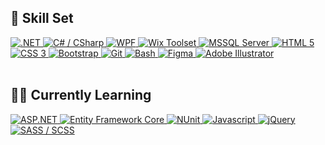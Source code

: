 ## 🎿 Skill Set
<a href="#">
  <!-- .NET Stack -->
  <img alt=".NET" src="https://img.shields.io/badge/.NET-512BD4?style=for-the-badge&logo=dotnet&logoColor=white"/>
  <img alt="C# / CSharp" src="https://img.shields.io/badge/C%23-239120?style=for-the-badge&logo=c-sharp&logoColor=white"/>
  <img alt="WPF" src="https://img.shields.io/badge/WPF-0D82F7?style=for-the-badge&logo=xaml&logoColor=white"/>
  <img alt="Wix Toolset" src="https://img.shields.io/badge/Wix%20Toolset-EE8D1D?style=for-the-badge&logo=wix&logoColor=white"/>
  <img alt="MSSQL Server" src="https://img.shields.io/badge/Microsoft%20SQL%20Server-CC2927?style=for-the-badge&logo=microsoft%20sql%20server&logoColor=white"/>
  
  <!-- Web Dev Specific -->
  <img alt="HTML 5" src="https://img.shields.io/badge/HTML5-E34F26?style=for-the-badge&logo=html5&logoColor=white"/>
  <img alt="CSS 3" src="https://img.shields.io/badge/CSS3-1572B6?style=for-the-badge&logo=css3&logoColor=white"/>
  <img alt="Bootstrap" src="https://img.shields.io/badge/Bootstrap-563D7C?style=for-the-badge&logo=bootstrap&logoColor=white"/>
  
  <!-- Version Control and CLI -->
  <img alt="Git" src="https://img.shields.io/badge/Git-F05032?style=for-the-badge&logo=git&logoColor=white"/>
  <img alt="Bash" src="https://img.shields.io/badge/GNU%20Bash-4EAA25?style=for-the-badge&logo=GNU%20Bash&logoColor=white"/>
  
  <!-- Design Tools -->
  <img alt="Figma" src="https://img.shields.io/badge/Figma-F24E1E?style=for-the-badge&logo=figma&logoColor=white"/>
  <img alt="Adobe Illustrator" src="https://img.shields.io/badge/Adobe%20Illustrator-FF9A00?style=for-the-badge&logo=adobe%20illustrator&logoColor=white"/>
</a>

<br/>
<br/>

## 👨‍💻 Currently Learning
<a href="#">
  <img alt='ASP.NET' src="https://img.shields.io/badge/ASPNET-ASPNET?style=for-the-badge&logo=.net&color=5C2D91"/> 
  <img alt='Entity Framework Core' src="https://img.shields.io/badge/-Entity_Framework_Core-fff?style=for-the-badge&logo=Microsoft&logoColor=0078D7&color=6A4097"/> 
  <img alt="NUnit" src="https://img.shields.io/badge/ⓝ%20Nunit-00580C?style=for-the-badge"/>
  <img alt="Javascript" src="https://img.shields.io/badge/JavaScript-323330?style=for-the-badge&logo=javascript&logoColor=F7DF1E"/>
  <img alt="jQuery" src="https://img.shields.io/badge/jQuery-0769AD?style=for-the-badge&logo=jquery&logoColor=white"/>
  <img alt="SASS / SCSS" src="https://img.shields.io/badge/Sass-CC6699?style=for-the-badge&logo=sass&logoColor=white"/>
</a>

<!-- Shields Found Here: https://github.com/alexandresanlim/Badges4-README.md-Profile -->
